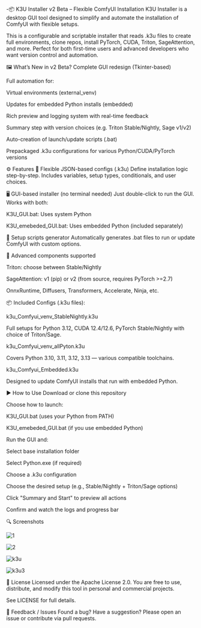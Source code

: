  -📦 K3U Installer v2 Beta – 
Flexible ComfyUI Installation
K3U Installer is a desktop GUI tool designed to simplify and automate the installation of ComfyUI with flexible setups.

This is a configurable and scriptable installer that reads .k3u files to create full environments, clone repos, install PyTorch, CUDA, Triton, SageAttention, and more.
Perfect for both first-time users and advanced developers who want version control and automation.

🖼️ What’s New in v2 Beta?
Complete GUI redesign (Tkinter-based)

Full automation for:

Virtual environments (external_venv)

Updates for embedded Python installs (embedded)

Rich preview and logging system with real-time feedback

Summary step with version choices (e.g. Triton Stable/Nightly, Sage v1/v2)

Auto-creation of launch/update scripts (.bat)

Prepackaged .k3u configurations for various Python/CUDA/PyTorch versions

⚙️ Features
🔧 Flexible JSON-based configs (.k3u)
Define installation logic step-by-step. Includes variables, setup types, conditionals, and user choices.

🖥️ GUI-based installer (no terminal needed)
Just double-click to run the GUI. Works with both:

K3U_GUI.bat: Uses system Python

K3U_emebeded_GUI.bat: Uses embedded Python (included separately)

📜 Setup scripts generator
Automatically generates .bat files to run or update ComfyUI with custom options.

🧠 Advanced components supported

Triton: choose between Stable/Nightly

SageAttention: v1 (pip) or v2 (from source, requires PyTorch >=2.7)

OnnxRuntime, Diffusers, Transformers, Accelerate, Ninja, etc.

📦 Included Configs (.k3u files):

k3u_Comfyui_venv_StableNightly.k3u

Full setups for Python 3.12, CUDA 12.4/12.6, PyTorch Stable/Nightly with choice of Triton/Sage.

k3u_Comfyui_venv_allPyton.k3u

Covers Python 3.10, 3.11, 3.12, 3.13 — various compatible toolchains.

k3u_Comfyui_Embedded.k3u

Designed to update ComfyUI installs that run with embedded Python.

▶️ How to Use
Download or clone this repository

Choose how to launch:

K3U_GUI.bat (uses your Python from PATH)

K3U_emebeded_GUI.bat (if you use embedded Python)

Run the GUI and:

Select base installation folder

Select Python.exe (if required)

Choose a .k3u configuration

Choose the desired setup (e.g., Stable/Nightly + Triton/Sage options)

Click "Summary and Start" to preview all actions

Confirm and watch the logs and progress bar

🔍 Screenshots

![1](https://github.com/user-attachments/assets/ce2ce699-f44e-44a7-a3f5-40f3b6f6c469)

![2](https://github.com/user-attachments/assets/05391d97-b84f-4fc6-bd5e-0a43d62c6886)

![k3u](https://github.com/user-attachments/assets/d819a357-0430-4ef9-adfb-3945fb6d1653)

![k3u3](https://github.com/user-attachments/assets/dc045c3b-f84e-47fa-bfb3-88f90dd54bdc)

</details>
📜 License
Licensed under the Apache License 2.0.
You are free to use, distribute, and modify this tool in personal and commercial projects.

See LICENSE for full details.

💬 Feedback / Issues
Found a bug? Have a suggestion?
Please open an issue or contribute via pull requests.

